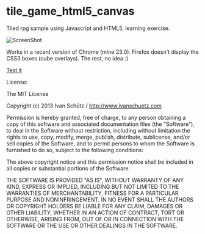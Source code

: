 tile_game_html5_canvas
=============

Tiled rpg sample using Javascript and HTML5, learning exercise.


![ScreenShot](https://raw.github.com/i-schuetz/tile_game_html5_canvas/master/game_img.jpg)


Works in a recent version of Chrome (mine 23.0). Firefox doesn't display the CSS3 boxes (cube overlays). The rest, no idea :)


[Test it](http://ivanschuetz.com/game_tiles/index.html)


License:

The MIT License

Copyright (c) 2013 Ivan Schütz / http://www.ivanschuetz.com

Permission is hereby granted, free of charge, to any person obtaining a copy
of this software and associated documentation files (the "Software"), to deal
in the Software without restriction, including without limitation the rights
to use, copy, modify, merge, publish, distribute, sublicense, and/or sell
copies of the Software, and to permit persons to whom the Software is
furnished to do so, subject to the following conditions:

The above copyright notice and this permission notice shall be included in
all copies or substantial portions of the Software.

THE SOFTWARE IS PROVIDED "AS IS", WITHOUT WARRANTY OF ANY KIND, EXPRESS OR
IMPLIED, INCLUDING BUT NOT LIMITED TO THE WARRANTIES OF MERCHANTABILITY,
FITNESS FOR A PARTICULAR PURPOSE AND NONINFRINGEMENT. IN NO EVENT SHALL THE
AUTHORS OR COPYRIGHT HOLDERS BE LIABLE FOR ANY CLAIM, DAMAGES OR OTHER
LIABILITY, WHETHER IN AN ACTION OF CONTRACT, TORT OR OTHERWISE, ARISING FROM,
OUT OF OR IN CONNECTION WITH THE SOFTWARE OR THE USE OR OTHER DEALINGS IN
THE SOFTWARE.
